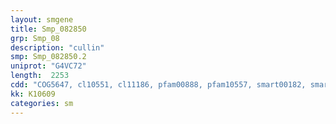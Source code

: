 ```yaml
---
layout: smgene
title: Smp_082850
grp: Smp_08
description: "cullin"
smp: Smp_082850.2
uniprot: "G4VC72"
length:  2253
cdd: "COG5647, cl10551, cl11186, pfam00888, pfam10557, smart00182, smart00884"
kk: K10609
categories: sm
---
```


